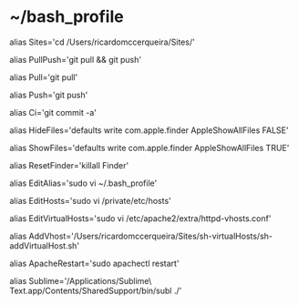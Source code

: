 ~/bash_profile
=====



alias Sites='cd /Users/ricardomccerqueira/Sites/'

alias PullPush='git pull && git push'

alias Pull='git pull'

alias Push='git push'

alias Ci='git commit -a'

alias HideFiles='defaults write com.apple.finder AppleShowAllFiles FALSE'

alias ShowFiles='defaults write com.apple.finder AppleShowAllFiles TRUE'

alias ResetFinder='killall Finder'

alias EditAlias='sudo vi ~/.bash_profile'

alias EditHosts='sudo vi /private/etc/hosts'

alias EditVirtualHosts='sudo vi /etc/apache2/extra/httpd-vhosts.conf'

alias AddVhost='/Users/ricardomccerqueira/Sites/sh-virtualHosts/sh-addVirtualHost.sh'

alias ApacheRestart='sudo apachectl restart'

alias Sublime='/Applications/Sublime\ Text.app/Contents/SharedSupport/bin/subl ./'
